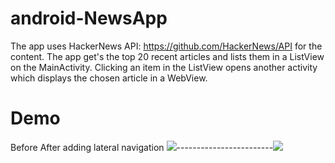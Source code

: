 # android-NewsApp
The app uses HackerNews API: https://github.com/HackerNews/API for the content. The app get's the top 20 recent 
articles and lists them in a ListView on the MainActivity. Clicking an item in the ListView opens another activity which displays the 
chosen article in a WebView.  
# Demo                                                    
   Before                                                                After adding lateral navigation
![](https://i.imgur.com/Bjz3kr9.gif)------------------------![](https://i.imgur.com/HDvWFf4.gif)
